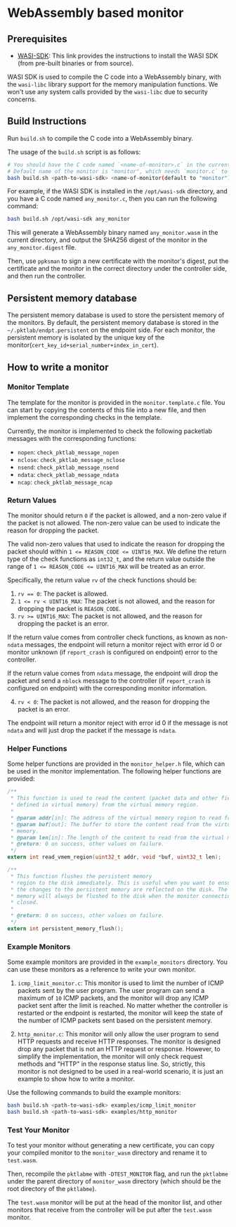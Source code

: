 # WebAssembly based monitor

## Prerequisites

- [WASI-SDK](https://github.com/WebAssembly/wasi-sdk): This link provides the instructions to install the WASI SDK (from pre-built binaries or from source).

WASI SDK is used to compile the C code into a WebAssembly binary, with the
`wasi-libc` library support for the memory manipulation functions. We won't use
any system calls provided by the `wasi-libc` due to security concerns.

## Build Instructions

Run `build.sh` to compile the C code into a WebAssembly binary.

The usage of the `build.sh` script is as follows:

```sh
# You should have the C code named `<name-of-monitor>.c` in the current directory
# Default name of the monitor is "monitor", which needs `monitor.c` to be present in the current directory
bash build.sh <path-to-wasi-sdk> <name-of-monitor(default to "monitor")>
```

For example, if the WASI SDK is installed in the `/opt/wasi-sdk` directory, and
you have a C code named `any_monitor.c`, then you can run the following command:

```sh
bash build.sh /opt/wasi-sdk any_monitor
```

This will generate a WebAssembly binary named `any_monitor.wasm` in the current
directory, and output the SHA256 digest of the monitor in the `any_monitor.digest` file.

Then, use `ppksman` to sign a new certificate with the monitor's digest, put the
certificate and the monitor in the correct directory under the controller side,
and then run the controller.

## Persistent memory database

The persistent memory database is used to store the persistent memory of the
monitors. By default, the persistent memory database is stored in the
`~/.pktlab/endpt.persistent` on the endpoint side. For each monitor, the
persistent memory is isolated by the unique key of the monitor(`cert_key_id+serial_number+index_in_cert`).

## How to write a monitor

### Monitor Template

The template for the monitor is provided in the `monitor.template.c` file. You
can start by copying the contents of this file into a new file, and then
implement the corresponding checks in the template.

Currently, the monitor is implemented to check the following packetlab messages
with the corresponding functions:

- `nopen`: `check_pktlab_message_nopen`
- `nclose`: `check_pktlab_message_nclose`
- `nsend`: `check_pktlab_message_nsend`
- `ndata`: `check_pktlab_message_ndata`
- `ncap`: `check_pktlab_message_ncap`

### Return Values

The monitor should return `0` if the packet is allowed, and a non-zero value if
the packet is not allowed. The non-zero value can be used to indicate the reason
for dropping the packet.

The valid non-zero values that used to indicate the reason for dropping the
packet should within `1 <= REASON_CODE <= UINT16_MAX`. We define the return type of the
check functions as `int32_t`, and the return value outside the range of `1 <= REASON_CODE <= UINT16_MAX`
will be treated as an error.

Specifically, the return value `rv` of the check functions should be:

1. `rv == 0`: The packet is allowed.
2. `1 <= rv < UINT16_MAX`: The packet is not allowed, and the reason for dropping the packet is `REASON_CODE`.
3. `rv >= UINT16_MAX`: The packet is not allowed, and the reason for dropping the packet is an error.

If the return value comes from controller check functions, as known as non-`ndata` messages, the endpoint will
return a monitor reject with error id 0 or monitor unknown (if `report_crash` is configured on endpoint) error to the controller.

If the return value comes from `ndata` message, the endpoint will drop the packet and send a `nblock` message to the controller (if `report_crash` is configured on endpoint) with the corresponding monitor information.

4. `rv < 0`: The packet is not allowed, and the reason for dropping the packet is an error.

The endpoint will return a monitor reject with error id 0 if the message is not
`ndata` and will just drop the packet if the message is `ndata`.

### Helper Functions

Some helper functions are provided in the `monitor_helper.h` file, which can be
used in the monitor implementation. The following helper functions are provided:

```c
/**
 * This function is used to read the content (packet data and other fields
 * defined in virtual memory) from the virtual memory region.
 *
 * @param addr[in]: The address of the virtual memory region to read from.
 * @param buf[out]: The buffer to store the content read from the virtual
 * memory.
 * @param len[in]: The length of the content to read from the virtual memory.
 * @return: 0 on success, other values on failure.
 */
extern int read_vmem_region(uint32_t addr, void *buf, uint32_t len);
```

```c
/**
 * This function flushes the persistent memory
 * region to the disk immediately. This is useful when you want to ensure that
 * the changes to the persistent memory are reflected on the disk. The persistent
 * memory will always be flushed to the disk when the monitor connection is
 * closed.
 *
 * @return: 0 on success, other values on failure.
 */
extern int persistent_memory_flush();
```

### Example Monitors

Some example monitors are provided in the `example_monitors` directory. You can
use these monitors as a reference to write your own monitor.

1. `icmp_limit_monitor.c`: This monitor is used to limit the number of ICMP
   packets sent by the user program. The user program can send a maximum of `10`
   ICMP packets, and the monitor will drop any ICMP packet sent after the limit
   is reached. No matter whether the controller is restarted or the endpoint is
   restarted, the monitor will keep the state of the number of ICMP packets sent
   based on the persistent memory.

2. `http_monitor.c`: This monitor will only allow the user program to send HTTP
   requests and receive HTTP responses. The monitor is designed drop any packet
   that is not an HTTP request or response. However, to simplify the implementation,
   the monitor will only check request methods and "HTTP" in the response status line.
   So, strictly, this monitor is not designed to be used in a real-world scenario,
   it is just an example to show how to write a monitor.

Use the following commands to build the example monitors:

```sh
bash build.sh <path-to-wasi-sdk> examples/icmp_limit_monitor
bash build.sh <path-to-wasi-sdk> examples/http_monitor
```

### Test Your Monitor
To test your monitor without generating a new certificate, you can copy your
compiled monitor to the `monitor_wasm` directory and rename it to `test.wasm`.

Then, recompile the `pktlabme` with `-DTEST_MONITOR` flag, and run the
`pktlabme` under the parent directory of `monitor_wasm` directory (which should
be the root directory of the `pktlabme`).

The `test.wasm` monitor will be put at the head of the monitor list, and other
monitors that receive from the controller will be put after the `test.wasm`
monitor.
